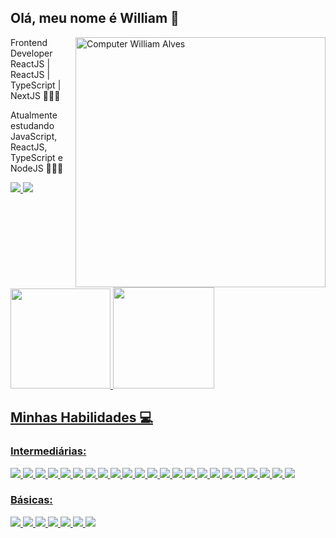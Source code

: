 ## Olá, meu nome é William 👋

<img src="https://raw.githubusercontent.com/MicaelliMedeiros/micaellimedeiros/master/image/computer-illustration.png" min-width="400px" max-width="400px" width="400px" align="right" alt="Computer William Alves">

<p>Frontend Developer ReactJS | ReactJS | TypeScript | NextJS 👨🏻‍💻

Atualmente estudando JavaScript, ReactJS, TypeScript e NodeJS 👨🏻‍💻

  
 <p align="left">
  <a href="https://www.linkedin.com/in/william-alves-4b7683221/" alt="Linkedin" target='_blank'>
    <img src="https://img.shields.io/badge/LinkedIn-0077B5?style=for-the-badge&logo=linkedin&logoColor=white" target='_blank'/>
  </a>
  <a href="https://my-portfolio-react-three.vercel.app/" target='_blank'>
    <img src="https://img.shields.io/badge/Meu Portfolio Pessoal-593D88.svg?style=for-the-badge&logo=react&logoColor=white" target='_blank'>
  </a>
  
</p>  
 

 
 <div style="display: "flex">
  <a href="https://github.com/williamalves94">
  <img height="160em" src="https://github-readme-stats.vercel.app/api?username=williamalves94&show_icons=true&theme=dark"/>
  <img height="162em" src="https://github-readme-stats.vercel.app/api/top-langs/?username=williamalves94&layout=compact&langs_count=7&theme=dark"/>
</div>
 
## Minhas Habilidades 💻
  <h3>Intermediárias:</h3>
<p align="left" > 
  <img src="https://img.shields.io/badge/HTML5-E34F26?style=for-the-badge&logo=html5&logoColor=white" margin="20px">
   <img src="https://img.shields.io/badge/Flexbox-43853D?style=for-the-badge&logo=css3&logoColor=white">
  <img src="https://img.shields.io/badge/CSS3-1572B6?style=for-the-badge&logo=css3&logoColor=white">
  <img src="https://img.shields.io/badge/JavaScript-F7DF1E?style=for-the-badge&logo=javascript&logoColor=black">
  <img src="https://img.shields.io/badge/Material--UI-0081CB?style=for-the-badge&logo=material-ui&logoColor=white">
  <img src="https://img.shields.io/badge/styled--components-DB7093?style=for-the-badge&logo=styled-components&logoColor=white">
  <img src="https://img.shields.io/badge/ReactJS-20232A?style=for-the-badge&logo=react&logoColor=61DAFB">
  <img src="https://img.shields.io/badge/React Hooks-20232A?style=for-the-badge&logo=react&logoColor=61DAFB">
  <img src="https://img.shields.io/badge/TypeScript-007ACC?style=for-the-badge&logo=typescript&logoColor=white">
  <img src="https://img.shields.io/badge/Next.js-000000.svg?style=for-the-badge&logo=nextdotjs&logoColor=white">
  <img src="https://img.shields.io/badge/Git-F05032?style=for-the-badge&logo=git&logoColor=white">
  <img src="https://img.shields.io/badge/GitLab-FC6D26.svg?style=for-the-badge&logo=GitLab&logoColor=white">
  <img src="https://img.shields.io/badge/GitHub-100000?style=for-the-badge&logo=github&logoColor=white">
  <img src="https://img.shields.io/badge/API RESTful-20232A?style=for-the-badge&logoColor=61DAFB">
  <img src="https://img.shields.io/badge/Requisição HTTP-000000.svg?style=for-the-badge&logoColor=white">
  <img src="https://img.shields.io/badge/Axios-F7DF1E?style=for-the-badge">
  <img src="https://img.shields.io/badge/Fetch-2C8EBB.svg?style=for-the-badge&logo=javascript&logoColor=white">
  <img src="https://img.shields.io/badge/ContextAPI-20232A?style=for-the-badge&logo=react&logoColor=61DAFB">
  <img src="https://img.shields.io/badge/Node.js-43853D?style=for-the-badge&logo=node.js&logoColor=white">
  <img src="https://img.shields.io/badge/Express.js-000000.svg?style=for-the-badge&logo=node.js&logoColor=white">
  <img src="https://img.shields.io/badge/Estrutura de dados-007ACC?style=for-the-badge">
  <img src="https://img.shields.io/badge/Metodologia ágil-FC6D26.svg?style=for-the-badge">
  <img src="https://img.shields.io/badge/Yarn-2C8EBB.svg?style=for-the-badge&logo=Yarn&logoColor=white"
  <img src="https://img.shields.io/badge/Npm-CB3837?style=for-the-badge&logo=npm&logoColor=white">
</p>
  <h3>Básicas:</h3>
  <p>
    <img src="https://img.shields.io/badge/React_Native-20232A?style=for-the-badge&logo=react&logoColor=61DAFB">
    <img src="https://img.shields.io/badge/React%20Query-FF4154.svg?style=for-the-badge&logo=React-Query&logoColor=white">
    <img src="https://img.shields.io/badge/Redux-593D88?style=for-the-badge&logo=redux&logoColor=white">
    <img src="https://img.shields.io/badge/Tailwind%20CSS-06B6D4.svg?style=for-the-badge&logo=Tailwind-CSS&logoColor=white">
    <img src="https://img.shields.io/badge/Firebase-FFCA28.svg?style=for-the-badge&logo=Firebase&logoColor=black">
    <img src="https://img.shields.io/badge/PostgreSQL-316192?style=for-the-badge&logo=postgresql&logoColor=white">
    <img src="https://img.shields.io/badge/MongoDB-47A248.svg?style=for-the-badge&logo=MongoDB&logoColor=white"> 
  </p>
